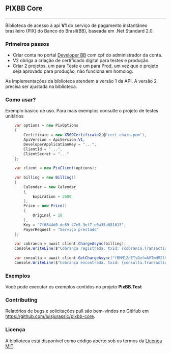## PIXBB Core
___

Biblioteca de acesso à api **V1** do serviço de pagamento instantâneo brasileiro (PIX) do Banco do Brasil(BB), baseada em .Net
Standard 2.0.

### Primeiros passos

- Criar conta no portal [Developer BB](https://app.developers.bb.com.br/) com cpf do administrador da conta.
- V2 obriga a criação de certificado digital para testes e produção.
- Criar 2 projetos, um para Teste e um para Prod, um vez que o projeto seja aprovado para produção, não funciona em
  homolog.

As implementações da biblioteca atendem a versão 1 da API. A versão 2 precisa ser ajustada na biblioteca. 

### Como usar?
Exemplo basico de uso. Para mais exemplos consulte o projeto de testes unitários
```csharp    
    var options = new PixOptions
    {
        Certificate = new X509Certificate2(@"cert-chain.pem"),
        ApiVersion = ApiVersion.V1,
        DeveloperApplicationKey = "...",
        ClientId = "...",
        ClientSecret = "..."
    };
    
    var client = new PixClient(options);
    
    var billing = new Billing()
    {
        Calendar = new Calendar
        {
            Expiration = 3600
        },
        Price = new Price()
        {
            Original = 10
        },
        Key = "7f6844d0-de89-47e5-9ef7-e0a35a681615",
        PayerRequest = "Serviço prestado"
    };
    
    var cobranca = await client.ChargeAsync(billing);    
    Console.WriteLine($"Cobrança registrada. txid: {cobranca.TransactionId} link: {cobranca.ImageContentQRcode}"
    
    var consulta = await client.GetChargeAsync("fBMM12dETsQofwAVTmHM2lVKd6dbwW8vb9H");
    Console.WriteLine($"Cobrança encontrada. txid: {consulta.TransactionId}");    
```

### Exemplos
Você pode executar os exemplos contidos no projeto **PixBB.Test**

### Contributing

Relatórios de bugs e solicitações pull são bem-vindos no GitHub em https://github.com/luisjurassic/pixbb-core.


### Licença
A biblioteca está disponível como código aberto sob os termos da [Licença MIT](LICENSE).